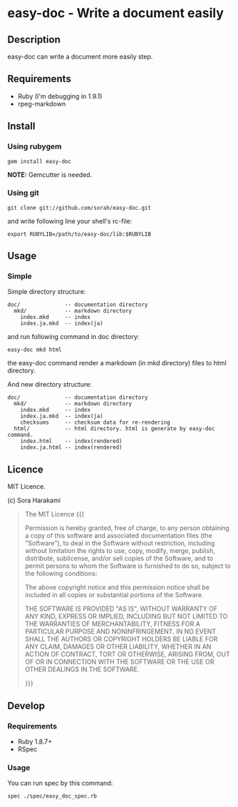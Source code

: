 # easy-doc - Write a document easily

## Description

easy-doc can write a document more easily step.

## Requirements

* Ruby (I'm debugging in 1.9.1)
* rpeg-markdown

## Install

### Using rubygem

    gem install easy-doc

__NOTE:__ Gemcutter is needed.

### Using git

    git clone git://github.com/sorah/easy-doc.git

and write following line your shell's rc-file:

    export RUBYLIB=/path/to/easy-doc/lib:$RUBYLIB

## Usage

### Simple

Simple directory structure:

    doc/              -- documentation directory
      mkd/            -- markdown directory
        index.mkd     -- index
        index.ja.mkd  -- index(ja)

and run following command in doc directory:

    easy-doc mkd html

the easy-doc command render a markdown (in mkd directory) files to html directory.

And new directory structure:

    doc/              -- documentation directory
      mkd/            -- markdown directory
        index.mkd     -- index
        index.ja.mkd  -- index(ja)
        checksums     -- checksum data for re-rendering
      html/           -- html directory. html is generate by easy-doc command.
        index.html    -- index(rendered)
        index.ja.html -- index(rendered)

## Licence

MIT Licence.

(c) Sora Harakami

>The MIT Licence {{{
>
>Permission is hereby granted, free of charge, to any person obtaining a copy
>of this software and associated documentation files (the "Software"), to deal
>in the Software without restriction, including without limitation the rights
>to use, copy, modify, merge, publish, distribute, sublicense, and/or sell
>copies of the Software, and to permit persons to whom the Software is
>furnished to do so, subject to the following conditions:
>
>The above copyright notice and this permission notice shall be included in
>all copies or substantial portions of the Software.
>
>THE SOFTWARE IS PROVIDED "AS IS", WITHOUT WARRANTY OF ANY KIND, EXPRESS OR
>IMPLIED, INCLUDING BUT NOT LIMITED TO THE WARRANTIES OF MERCHANTABILITY,
>FITNESS FOR A PARTICULAR PURPOSE AND NONINFRINGEMENT. IN NO EVENT SHALL THE
>AUTHORS OR COPYRIGHT HOLDERS BE LIABLE FOR ANY CLAIM, DAMAGES OR OTHER
>LIABILITY, WHETHER IN AN ACTION OF CONTRACT, TORT OR OTHERWISE, ARISING FROM,
>OUT OF OR IN CONNECTION WITH THE SOFTWARE OR THE USE OR OTHER DEALINGS IN
>THE SOFTWARE.
>
>}}}

## Develop

### Requirements

* Ruby 1.8.7+
* RSpec

### Usage

You can run spec by this command:

    spec ./spec/easy_doc_spec.rb
